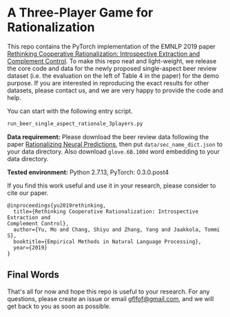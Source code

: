 # A Three-Player Game for Rationalization
This repo contains the PyTorch implementation of the EMNLP 2019 paper [Rethinking Cooperative Rationalization: Introspective Extraction and Complement Control](https://arxiv.org/pdf/1910.13294.pdf).  To make this repo neat and light-weight, we release the core code and data for the newly proposed single-aspect beer review dataset (i.e. the evaluation on the left of Table 4 in the paper) for the demo purpose.   If you are interested in reproducing the exact results for other datasets, please contact us, and we are very happy to provide the code and help.  

You can start with the following entry script.
```bash
run_beer_single_aspect_rationale_3players.py
```

**Data requirement:**
Please download the beer review data following the paper [Rationalizing Neural Predictions](https://arxiv.org/pdf/1606.04155.pdf), then put ```data/sec_name_dict.json``` to your data directory.  Also download ```glove.6B.100d``` word embedding to your data directory.

**Tested environment:**
Python 2.7.13, PyTorch: 0.3.0.post4  

If you find this work useful and use it in your research, please consider to cite our paper.

```
@inproceedings{yu2019rethinking,
  title={Rethinking Cooperative Rationalization: Introspective Extraction and
Complement Control},
  author={Yu, Mo and Chang, Shiyu and Zhang, Yang and Jaakkola, Tommi S},
  booktitle={Empirical Methods in Natural Language Processing},
  year={2019}
}
```

## Final Words
That's all for now and hope this repo is useful to your research.  For any questions, please create an issue or email gflfof@gmail.com, and we will get back to you as soon as possible.
